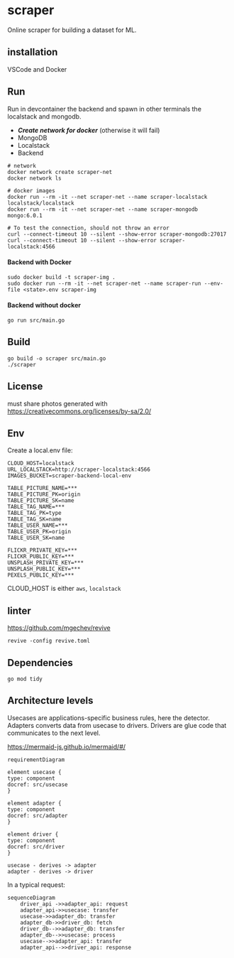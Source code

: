 # scraper

Online scraper for building a dataset for ML.

## installation

VSCode and Docker

## Run

Run in devcontainer the backend and spawn in other terminals the localstack and mongodb.

- ***Create network for docker*** (otherwise it will fail)
- MongoDB
- Localstack
- Backend

```shell
# network
docker network create scraper-net
docker network ls

# docker images
docker run --rm -it --net scraper-net --name scraper-localstack localstack/localstack
docker run --rm -it --net scraper-net --name scraper-mongodb mongo:6.0.1

# To test the connection, should not throw an error
curl --connect-timeout 10 --silent --show-error scraper-mongodb:27017
curl --connect-timeout 10 --silent --show-error scraper-localstack:4566
```

#### Backend with Docker
```shell
sudo docker build -t scraper-img .
sudo docker run --rm -it --net scraper-net --name scraper-run --env-file <state>.env scraper-img
```

#### Backend without docker
    go run src/main.go

## Build

    go build -o scraper src/main.go
    ./scraper

## License

must share photos generated with https://creativecommons.org/licenses/by-sa/2.0/

## Env

Create a local.env file:

    CLOUD_HOST=localstack
    URL_LOCALSTACK=http://scraper-localstack:4566
    IMAGES_BUCKET=scraper-backend-local-env

    TABLE_PICTURE_NAME=***
    TABLE_PICTURE_PK=origin
    TABLE_PICTURE_SK=name
    TABLE_TAG_NAME=***
    TABLE_TAG_PK=type
    TABLE_TAG_SK=name
    TABLE_USER_NAME=***
    TABLE_USER_PK=origin
    TABLE_USER_SK=name

    FLICKR_PRIVATE_KEY=***
    FLICKR_PUBLIC_KEY=***
    UNSPLASH_PRIVATE_KEY=***
    UNSPLASH_PUBLIC_KEY=***
    PEXELS_PUBLIC_KEY=***

CLOUD_HOST is either `aws`, `localstack`

## linter

https://github.com/mgechev/revive

    revive -config revive.toml

## Dependencies

    go mod tidy

## Architecture levels

Usecases are applications-specific business rules, here the detector.
Adapters converts data from usecase to drivers.
Drivers are glue code that communicates to the next level.

https://mermaid-js.github.io/mermaid/#/

```mermaid
requirementDiagram

element usecase {
type: component
docref: src/usecase
}

element adapter {
type: component
docref: src/adapter
}

element driver {
type: component
docref: src/driver
}

usecase - derives -> adapter
adapter - derives -> driver
```

In a typical request:

```mermaid
sequenceDiagram
    driver_api ->>adapter_api: request
    adapter_api->>usecase: transfer
    usecase->>adapter_db: transfer
    adapter_db->>driver_db: fetch
    driver_db-->>adapter_db: transfer
    adapter_db-->>usecase: process
    usecase-->>adapter_api: transfer
    adapter_api-->>driver_api: response
```